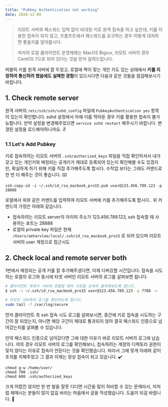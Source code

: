```yaml
---
title: "Pubkey Authentication not working"
date: 2020-12-09
---
```


> 리모트 서버와 패스워드 입력 없이 비대칭 키로 원격 접속을 하고 싶은데, 키를 이용한 접속이 되지 않고, 프롬프트에서 패스워드를 요구하는 경우 어떻게 대처하면 좋을지를 알아봅시다.
>
> 저자의 로컬 클라이언트 운영체제는 MacOS Bigsur, 리모트 서버의 경우 CentOS 7으로 되어 있다는 것을 먼저 알려드립니다.

퍼블릭 키를 원격 서버에 잘 두었고, 로컬에 짝이 맞는 개인 키도 있는 상태에서 **키를 지정하여 통신하려 했음에도 실패한 경험**이 있으시다면 다음과 같은 것들을 점검해보시기 바랍니다.

## 1. Check remote server

원격 서버의 `/etc/ssh/ssh/sshd_config` 파일에 `PubkeyAuthentication yes` 항목이 있는지 확인합니다. sshd 설정에서 아예 이를 막아둔 경우 키를 활용한 접속이 불가능합니다.
만약 설정을 변경해주었으면 `service sshd restart` 해주시기 바랍니다. 변경된 설정을 로드해야하니까요. :v:

### 1.1 Let's Add Pubkey

키로 접속하려는 리모트 서버의 `.ssh/authorized_keys` 파일을 직접 확인하셔서 내가 갖고 있는 개인키와 매칭되는 공개키가 제대로 등록되어 있는지 확인해볼 수도 있겠지만, 확실하게 하기 위해 키를 직접 추가해주도록 합시다. 수작업 보다는 그래도 커맨드로 한 번 더 해주는 것이 좋습니다. :keyboard:

 `ssh-copy-id -i ~/.ssh/id_rsa_macbook_pro15.pub user@123.456.789.123 -p 28888` 

로컬에서 위와 같은 커맨드를 입력하여 리모트 서버에 키를 추가해주도록 합시다.. 위 커맨드의 가정은 아래와 같습니다.

* 접속하려는 리모트 server의 아이피 주소가 123.456.789.123, ssh 접속할 때 사용하는 포트는 28888
* 로컬의 private key 파일은 현재 `/Users/aeharvlee/local/.ssh/id_rsa_macbook_pro15` 로 되어 있으며 리모트 서버의 user 계정으로 접근시도

## 2. Check local and remote server both

1번에서 매칭되는 공개 키를 잘 추가해주셨다면, 이제 디버깅할 시간입니다. 접속을 시도하는 로컬의 로그와 동시에 타겟 서버인 리모트 서버의 로그를 살펴보면 됩니다.

```bash
# 클라이언트 측에서 서버에 연결할 때의 과정을 상세히 출력해보도록 합니다.
$ ssh -i ~/.ssh/id_rsa_macbook_pro15 user@123.456.789.123 -p 7788 -v

# 리모트 서버측의 로그를 확인하도록 합니다.
sudo tail -f /var/log/secure
```

먼저 클라이언트 측 ssh 접속 시도 로그를 살펴보시면, 중간에 키로 접속을 시도하는 구간이 잘 되었는지, 아니면 해당 구간이 제대로 통과되지 않아 결국 패스워드 인증으로 넘어갔는지를 살펴볼 수 있습니다.

만약 패스워드 인증으로 넘어갔다면 그에 대한 이유가 바로 리모트 서버의 로그에 남습니다. 저의 경우 리모트 서버의 로그를 확인해보니, 접속하려는 계정의 디렉토리 권한이 맞지 않다는 이유로 접속이 안된다는 것을 확인했습니다. 따라서 그에 맞게 아래와 같이 조치를 치해주었고 그 결과 이제는 정상 접속이 되고 있습니다. :heavy_check_mark:

```
chmod g-w /home/user/
chmod 700 .ssh/
chmod 600 .ssh/authorized_keys
```

크게 어렵진 않지만 한 번 발을 잘못 디디면 시간을 많이 허비할 수 있는 문제라서, 저처럼 헤매시는 분들이 많이 없길 바라는 마음에서 글을 작성했습니다. 도움이 되길 바랍니다. :high_brightness:
